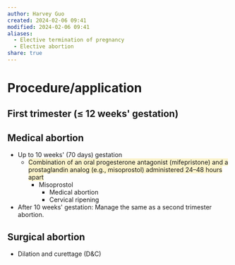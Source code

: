 ```yaml
---
author: Harvey Guo
created: 2024-02-06 09:41
modified: 2024-02-06 09:41
aliases:
  - Elective termination of pregnancy
  - Elective abortion
share: true
---
```

# Procedure/application
## First trimester (≤ 12 weeks' gestation)
## Medical abortion
- Up to 10 weeks' (70 days) gestation
	- <span style="background:rgba(240, 200, 0, 0.2)">Combination of an oral progesterone antagonist (mifepristone) and a prostaglandin analog (e.g., misoprostol) administered 24–48 hours apart</span>
		- Misoprostol
			- Medical abortion
			- Cervical ripening
- After 10 weeks' gestation: Manage the same as a second trimester abortion.
## Surgical abortion
- Dilation and curettage (D&C)
